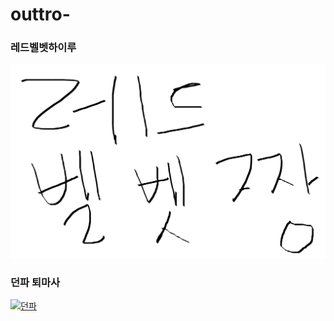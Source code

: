 # outtro-

### 레드벨벳하이루

[![레드벨벳](https://github.com/cksghks0325/outtro-/blob/master/%EB%A0%88%EB%93%9C%EB%B2%A8%EB%B2%B3.png?raw=true)](https://youtu.be/QslJYDX3o8s)

### 던파 퇴마사

[![던파](https://i1.ruliweb.com/img/17/02/06/15a11324bd132287e.jpg)](https://youtu.be/2zqPcTiwkcc)
